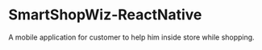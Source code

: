 # SmartShopWiz-ReactNative
A mobile application for customer to help him inside store while shopping.
